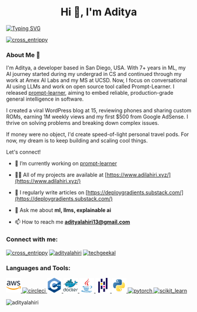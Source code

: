 <h1 align="center">Hi 👋, I'm Aditya</h1>

[![Typing SVG](https://readme-typing-svg.demolab.com?font=Fira+Code&pause=1000&color=000000&random=false&width=435&lines=MLE+based+out+of+San+Diego;Conversational+AI%2C+Agents+%26+Prompts)](https://git.io/typing-svg)
<p align="left"> <a href="https://twitter.com/cross_entrippy" target="blank"><img src="https://img.shields.io/twitter/follow/cross_entrippy?logo=twitter&style=for-the-badge" alt="cross_entrippy" /></a> </p>

### About Me 🌟

I'm Aditya, a developer based in San Diego, USA. With 7+ years in ML, my AI journey started during my undergrad in CS and continued through my work at Amex AI Labs and my MS at UCSD. Now, I focus on conversational AI using LLMs and work on open source tool called Prompt-Learner. I released [prompt-learner](https://github.com/attuna-xyz/prompt-learner), aiming to embed reliable, production-grade general intelligence in software.

I created a viral WordPress blog at 15, reviewing phones and sharing custom ROMs, earning 1M weekly views and my first $500 from Google AdSense. I thrive on solving problems and breaking down complex issues.

If money were no object, I'd create speed-of-light personal travel pods. For now, my dream is to keep building and scaling cool things.

Let's connect!


- 🔭 I’m currently working on [prompt-learner](https://github.com/attuna-xyz/prompt-learner)

- 👨‍💻 All of my projects are available at [https://www.adilahiri.xyz/](https://www.adilahiri.xyz/)

- 📝 I regularly write articles on [https://deploygradients.substack.com/](https://deploygradients.substack.com/)

- 💬 Ask me about **ml, llms, explainable ai**

- 📫 How to reach me **adityalahiri13@gmail.com**

<h3 align="left">Connect with me:</h3>
<p align="left">
<a href="https://twitter.com/cross_entrippy" target="blank"><img align="center" src="https://raw.githubusercontent.com/rahuldkjain/github-profile-readme-generator/master/src/images/icons/Social/twitter.svg" alt="cross_entrippy" height="30" width="40" /></a>
<a href="https://linkedin.com/in/adityalahiri" target="blank"><img align="center" src="https://raw.githubusercontent.com/rahuldkjain/github-profile-readme-generator/master/src/images/icons/Social/linked-in-alt.svg" alt="adityalahiri" height="30" width="40" /></a>
<a href="https://www.youtube.com/c/techgeekal" target="blank"><img align="center" src="https://raw.githubusercontent.com/rahuldkjain/github-profile-readme-generator/master/src/images/icons/Social/youtube.svg" alt="techgeekal" height="30" width="40" /></a>
</p>

<h3 align="left">Languages and Tools:</h3>
<p align="left"> <a href="https://aws.amazon.com" target="_blank" rel="noreferrer"> <img src="https://raw.githubusercontent.com/devicons/devicon/master/icons/amazonwebservices/amazonwebservices-original-wordmark.svg" alt="aws" width="40" height="40"/> </a> <a href="https://circleci.com" target="_blank" rel="noreferrer"> <img src="https://www.vectorlogo.zone/logos/circleci/circleci-icon.svg" alt="circleci" width="40" height="40"/> </a> <a href="https://www.w3schools.com/cpp/" target="_blank" rel="noreferrer"> <img src="https://raw.githubusercontent.com/devicons/devicon/master/icons/cplusplus/cplusplus-original.svg" alt="cplusplus" width="40" height="40"/> </a> <a href="https://www.docker.com/" target="_blank" rel="noreferrer"> <img src="https://raw.githubusercontent.com/devicons/devicon/master/icons/docker/docker-original-wordmark.svg" alt="docker" width="40" height="40"/> </a> <a href="https://www.java.com" target="_blank" rel="noreferrer"> <img src="https://raw.githubusercontent.com/devicons/devicon/master/icons/java/java-original.svg" alt="java" width="40" height="40"/> </a> <a href="https://pandas.pydata.org/" target="_blank" rel="noreferrer"> <img src="https://raw.githubusercontent.com/devicons/devicon/2ae2a900d2f041da66e950e4d48052658d850630/icons/pandas/pandas-original.svg" alt="pandas" width="40" height="40"/> </a> <a href="https://www.python.org" target="_blank" rel="noreferrer"> <img src="https://raw.githubusercontent.com/devicons/devicon/master/icons/python/python-original.svg" alt="python" width="40" height="40"/> </a> <a href="https://pytorch.org/" target="_blank" rel="noreferrer"> <img src="https://www.vectorlogo.zone/logos/pytorch/pytorch-icon.svg" alt="pytorch" width="40" height="40"/> </a> <a href="https://scikit-learn.org/" target="_blank" rel="noreferrer"> <img src="https://upload.wikimedia.org/wikipedia/commons/0/05/Scikit_learn_logo_small.svg" alt="scikit_learn" width="40" height="40"/> </a> </p>


<p><img align="center" src="https://github-readme-streak-stats.herokuapp.com/?user=adityalahiri&" alt="adityalahiri" /></p>
